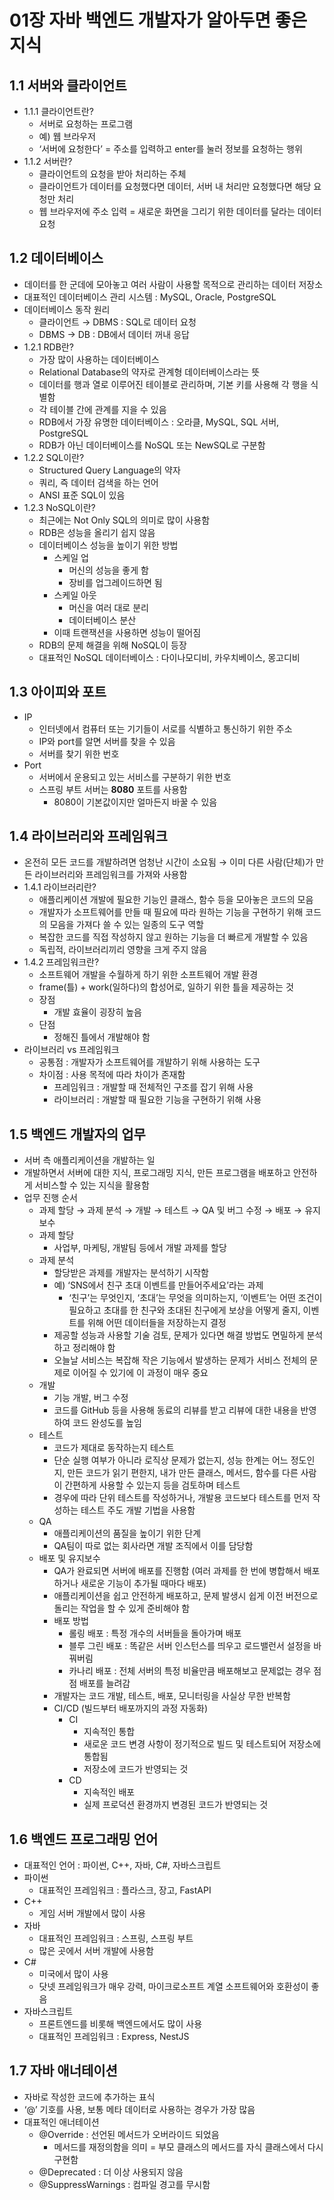 # 01장 자바 백엔드 개발자가 알아두면 좋은 지식

## 1.1 서버와 클라이언트

- 1.1.1 클라이언트란?
    - 서버로 요청하는 프로그램
    - 예) 웹 브라우저
    - ‘서버에 요청한다’ = 주소를 입력하고 enter를 눌러 정보를 요청하는 행위
- 1.1.2 서버란?
    - 클라이언트의 요청을 받아 처리하는 주체
    - 클라이언트가 데이터를 요청했다면 데이터, 서버 내 처리만 요청했다면 해당 요청만 처리
    - 웹 브라우저에 주소 입력 = 새로운 화면을 그리기 위한 데이터를 달라는 데이터 요청

## 1.2 데이터베이스

- 데이터를 한 군데에 모아놓고 여러 사람이 사용할 목적으로 관리하는 데이터 저장소
- 대표적인 데이터베이스 관리 시스템 : MySQL, Oracle, PostgreSQL
- 데이터베이스 동작 원리
    - 클라이언트 → DBMS : SQL로 데이터 요청
    - DBMS → DB : DB에서 데이터 꺼내 응답
- 1.2.1 RDB란?
    - 가장 많이 사용하는 데이터베이스
    - Relational Database의 약자로 관계형 데이터베이스라는 뜻
    - 데이터를 행과 열로 이루어진 테이블로 관리하며, 기본 키를 사용해 각 행을 식별함
    - 각 테이블 간에 관계를 지을 수 있음
    - RDB에서 가장 유명한 데이터베이스 : 오라클, MySQL, SQL 서버, PostgreSQL
    - RDB가 아닌 데이터베이스를 NoSQL 또는 NewSQL로 구분함
- 1.2.2 SQL이란?
    - Structured Query Language의 약자
    - 쿼리, 즉 데이터 검색을 하는 언어
    - ANSI 표준 SQL이 있음
- 1.2.3 NoSQL이란?
    - 최근에는 Not Only SQL의 의미로 많이 사용함
    - RDB은 성능을 올리기 쉽지 않음
    - 데이터베이스 성능을 높이기 위한 방법
        - 스케일 업
            - 머신의 성능을 좋게 함
            - 장비를 업그레이드하면 됨
        - 스케일 아웃
            - 머신을 여러 대로 분리
            - 데이터베이스 분산
        - 이때 트랜잭션을 사용하면 성능이 떨어짐
    - RDB의 문제 해결을 위해 NoSQL이 등장
    - 대표적인 NoSQL 데이터베이스 : 다이나모디비, 카우치베이스, 몽고디비

## 1.3 아이피와 포트

- IP
    - 인터넷에서 컴퓨터 또는 기기들이 서로를 식별하고 통신하기 위한 주소
    - IP와 port를 알면 서버를 찾을 수 있음
    - 서버를 찾기 위한 번호
- Port
    - 서버에서 운용되고 있는 서비스를 구분하기 위한 번호
    - 스프링 부트 서버는 **8080** 포트를 사용함
        - 8080이 기본값이지만 얼마든지 바꿀 수 있음

## 1.4 라이브러리와 프레임워크

- 온전히 모든 코드를 개발하려면 엄청난 시간이 소요됨 → 이미 다른 사람(단체)가 만든 라이브러리와 프레임워크를 가져와 사용함
- 1.4.1 라이브러리란?
    - 애플리케이션 개발에 필요한 기능인 클래스, 함수 등을 모아놓은 코드의 모음
    - 개발자가 소프트웨어를 만들 때 필요에 따라 원하는 기능을 구현하기 위해 코드의 모음을 가져다 쓸 수 있는 일종의 도구 역할
    - 복잡한 코드를 직접 작성하지 않고 원하는 기능을 더 빠르게 개발할 수 있음
    - 독립적, 라이브러리끼리 영향을 크게 주지 않음
- 1.4.2 프레임워크란?
    - 소프트웨어 개발을 수월하게 하기 위한 소프트웨어 개발 환경
    - frame(틀) + work(일하다)의 합성어로, 일하기 위한 틀을 제공하는 것
    - 장점
        - 개발 효율이 굉장히 높음
    - 단점
        - 정해진 틀에서 개발해야 함
- 라이브러리 vs 프레임워크
    - 공통점 : 개발자가 소프트웨어를 개발하기 위해 사용하는 도구
    - 차이점 : 사용 목적에 따라 차이가 존재함
        - 프레임워크 : 개발할 때 전체적인 구조를 잡기 위해 사용
        - 라이브러리 : 개발할 때 필요한 기능을 구현하기 위해 사용

## 1.5 백엔드 개발자의 업무

- 서버 측 애플리케이션을 개발하는 일
- 개발하면서 서버에 대한 지식, 프로그래밍 지식, 만든 프로그램을 배포하고 안전하게 서비스할 수 있는 지식을 활용함
- 업무 진행 순서
    - 과제 할당 → 과제 분석 → 개발 → 테스트 → QA 및 버그 수정 → 배포 → 유지보수
    - 과제 할당
        - 사업부, 마케팅, 개발팀 등에서 개발 과제를 할당
    - 과제 분석
        - 할당받은 과제를 개발자는 분석하기 시작함
        - 예) ‘SNS에서 친구 초대 이벤트를 만들어주세요’라는 과제
            - ‘친구’는 무엇인지, ‘초대’는 무엇을 의미하는지, ‘이벤트’는 어떤 조건이 필요하고 초대를 한 친구와 초대된 친구에게 보상을 어떻게 줄지, 이벤트를 위해 어떤 데이터들을 저장하는지 결정
        - 제공할 성능과 사용할 기술 검토, 문제가 있다면 해결 방법도 면밀하게 분석하고 정리해야 함
        - 오늘날 서비스는 복잡해 작은 기능에서 발생하는 문제가 서비스 전체의 문제로 이어질 수 있기에 이 과정이 매우 중요
    - 개발
        - 기능 개발, 버그 수정
        - 코드를 GitHub 등을 사용해 동료의 리뷰를 받고 리뷰에 대한 내용을 반영하여 코드 완성도를 높임
    - 테스트
        - 코드가 제대로 동작하는지 테스트
        - 단순 실행 여부가 아니라 로직상 문제가 없는지, 성능 한계는 어느 정도인지, 만든 코드가 읽기 편한지, 내가 만든 클래스, 메서드, 함수를 다른 사람이 간편하게 사용할 수 있는지 등을 검토하며 테스트
        - 경우에 따라 단위 테스트를 작성하거나, 개발용 코드보다 테스트를 먼저 작성하는 테스트 주도 개발 기법을 사용함
    - QA
        - 애플리케이션의 품질을 높이기 위한 단계
        - QA팀이 따로 없는 회사라면 개발 조직에서 이를 담당함
    - 배포 및 유지보수
        - QA가 완료되면 서버에 배포를 진행함 (여러 과제를 한 번에 병합해서 배포하거나 새로운 기능이 추가될 때마다 배포)
        - 애플리케이션을 쉽고 안전하게 배포하고, 문제 발생시 쉽게 이전 버전으로 돌리는 작업을 할 수 있게 준비해야 함
        - 배포 방법
            - 롤링 배포 : 특정 개수의 서버들을 돌아가며 배포
            - 블루 그린 배포 : 똑같은 서버 인스턴스를 띄우고 로드밸런서 설정을 바꿔버림
            - 카나리 배포 : 전체 서버의 특정 비율만큼 배포해보고 문제없는 경우 점점 배포를 늘려감
        - 개발자는 코드 개발, 테스트, 배포, 모니터링을 사실상 무한 반복함
        - CI/CD (빌드부터 배포까지의 과정 자동화)
            - CI
                - 지속적인 통합
                - 새로운 코드 변경 사항이 정기적으로 빌드 및 테스트되어 저장소에 통합됨
                - 저장소에 코드가 반영되는 것
            - CD
                - 지속적인 배포
                - 실제 프로덕션 환경까지 변경된 코드가 반영되는 것

## 1.6 백엔드 프로그래밍 언어

- 대표적인 언어 : 파이썬, C++, 자바, C#, 자바스크립트
- 파이썬
    - 대표적인 프레임워크 : 플라스크, 장고, FastAPI
- C++
    - 게임 서버 개발에서 많이 사용
- 자바
    - 대표적인 프레임워크 : 스프링, 스프링 부트
    - 많은 곳에서 서버 개발에 사용함
- C#
    - 미국에서 많이 사용
    - 닷넷 프레임워크가 매우 강력, 마이크로소프트 계열 소프트웨어와 호환성이 좋음
- 자바스크립트
    - 프론트엔드를 비롯해 백엔드에서도 많이 사용
    - 대표적인 프레임워크 : Express, NestJS

## 1.7 자바 애너테이션

- 자바로 작성한 코드에 추가하는 표식
- ‘@’ 기호를 사용, 보통 메타 데이터로 사용하는 경우가 가장 많음
- 대표적인 애너테이션
    - @Override : 선언된 메서드가 오버라이드 되었음
        - 메서드를 재정의함을 의미 = 부모 클래스의 메서드를 자식 클래스에서 다시 구현함
    - @Deprecated : 더 이상 사용되지 않음
    - @SuppressWarnings : 컴파일 경고를 무시함
